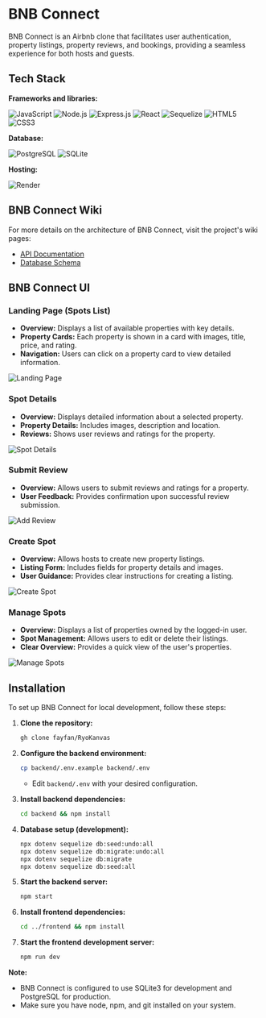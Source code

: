 # BNB Connect

BNB Connect is an Airbnb clone that facilitates user authentication, property listings, property reviews, and bookings, providing a seamless experience for both hosts and guests.

## Tech Stack

**Frameworks and libraries:**

<img src="https://img.shields.io/badge/JavaScript-F7DF1E?style=for-the-badge&logo=javascript&logoColor=black" alt="JavaScript"/> <img src="https://img.shields.io/badge/Node.js-339933?style=for-the-badge&logo=nodedotjs&logoColor=white" alt="Node.js"/> <img src="https://img.shields.io/badge/Express.js-404D59?style=for-the-badge&logo=express&logoColor=white" alt="Express.js"/> <img src="https://img.shields.io/badge/React-61DAFB?style=for-the-badge&logo=react&logoColor=black" alt="React"/> <img src="https://img.shields.io/badge/Sequelize-52B0E7?style=for-the-badge&logo=sequelize&logoColor=white" alt="Sequelize"/> <img src="https://img.shields.io/badge/HTML5-E34F26?style=for-the-badge&logo=html5&logoColor=white" alt="HTML5"/> <img src="https://img.shields.io/badge/CSS3-1572B6?style=for-the-badge&logo=css3&logoColor=white" alt="CSS3"/> 

**Database:**

<img src="https://img.shields.io/badge/PostgreSQL-336791?style=for-the-badge&logo=postgresql&logoColor=white" alt="PostgreSQL"/> <img src="https://img.shields.io/badge/SQLite-07405E?style=for-the-badge&logo=sqlite&logoColor=white" alt="SQLite"/>

**Hosting:**

<img src="https://img.shields.io/badge/Render-4682B4?style=for-the-badge&logo=render&logoColor=white" alt="Render"/>

## BNB Connect Wiki

For more details on the architecture of BNB Connect, visit the project's wiki pages:

* [API Documentation](https://github.com/MehwishHanif/BNB_Connect/wiki/API-Documentation)
* [Database Schema](https://github.com/MehwishHanif/BNB_Connect/wiki/DB-Schema)

## BNB Connect UI

### Landing Page (Spots List)

* **Overview:** Displays a list of available properties with key details.
* **Property Cards:** Each property is shown in a card with images, title, price, and rating.
* **Navigation:** Users can click on a property card to view detailed information.

![Landing Page](https://github.com/user-attachments/assets/51a5e5f9-d0d3-421b-a5ed-41f7e61581ac)
<br>
### Spot Details

* **Overview:** Displays detailed information about a selected property.
* **Property Details:** Includes images, description and location.
* **Reviews:** Shows user reviews and ratings for the property.

![Spot Details](https://github.com/user-attachments/assets/87544de4-906c-418f-bfbb-6d138184d467)
<br>
### Submit Review

* **Overview:** Allows users to submit reviews and ratings for a property.
* **User Feedback:** Provides confirmation upon successful review submission.

![Add Review](https://github.com/user-attachments/assets/300e5e8e-8350-49b0-b9c0-50f8f1649f30)
<br>
### Create Spot

* **Overview:** Allows hosts to create new property listings.
* **Listing Form:** Includes fields for property details and images.
* **User Guidance:** Provides clear instructions for creating a listing.

![Create Spot](https://github.com/user-attachments/assets/e765344f-2ec2-4ca5-b551-39e4f20bab4a)
<br>
### Manage Spots

* **Overview:** Displays a list of properties owned by the logged-in user.
* **Spot Management:** Allows users to edit or delete their listings.
* **Clear Overview:** Provides a quick view of the user's properties.

![Manage Spots](https://github.com/user-attachments/assets/5a898789-341b-40e5-ad72-0164bfe0f667)
<br>
## Installation

To set up BNB Connect for local development, follow these steps:

1.  **Clone the repository:**

    ```bash
    gh clone fayfan/RyoKanvas
    ```

2.  **Configure the backend environment:**

    ```bash
    cp backend/.env.example backend/.env
    ```

    * Edit `backend/.env` with your desired configuration.

3.  **Install backend dependencies:**

    ```bash
    cd backend && npm install
    ```

4.  **Database setup (development):**

    ```bash
    npx dotenv sequelize db:seed:undo:all
    npx dotenv sequelize db:migrate:undo:all
    npx dotenv sequelize db:migrate
    npx dotenv sequelize db:seed:all
    ```

5.  **Start the backend server:**

    ```bash
    npm start
    ```

6.  **Install frontend dependencies:**

    ```bash
    cd ../frontend && npm install
    ```

7.  **Start the frontend development server:**

    ```bash
    npm run dev
    ```

**Note:**

* BNB Connect is configured to use SQLite3 for development and PostgreSQL for production.
* Make sure you have node, npm, and git installed on your system.
